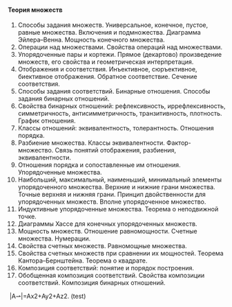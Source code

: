 #### Теория множеств
1. Способы задания множеств. Универсальное, конечное, пустое, равные множества. Включения и подмножества. Диаграмма Эйлера–Венна. Мощность конечного множества.
2. Операции над множествами. Свойства операций над множествами.
3. Упорядоченные пары и кортежи. Прямое (декартово) произведение множеств, его свойства и геометрическая интерпретация.
4. Отображения и соответствия. Инъективное, сюръективное, биективное отображения. Обратное соответствие. Сечение соответствия.
5. Способы задания соответствий. Бинарные отношения. Способы задания бинарных отношений.
6. Свойства бинарных отношений: рефлексивность, иррефлексивность, симметричность, антисимметричность, транзитивность, плотность. График отношения.
7. Классы отношений: эквивалентность, толерантность. Отношения порядка.
8. Разбиение множества. Классы эквивалентности. Фактор-множество. Связь понятий отображения, разбиения, эквивалентности.
9. Отношения порядка и сопоставленные им отношения. Упорядоченные множества.
10. Наибольший, максимальный, наименьший, минимальный элементы упорядоченного множества. Верхние и нижние грани множества. Точные верхняя и нижняя грани. Принцип двойственности для упорядоченных множеств. Вполне упорядоченное множество.
11. Индуктивные упорядоченные множества. Теорема о неподвижной точке.
12. Диаграммы Хассе для конечных упорядоченных множеств.
13. Мощность множеств. Отношение равномощности. Счетные множества. Нумерации.
14. Свойства счетных множеств. Равномощные множества.
15. Свойства счетных множеств при сравнении их мощностей. Теорема Кантора–Бернштейна. Теорема о квадрате.
16. Композиция соответствий: понятие и порядок построения.
17. Обобщенная композиция соответствий. Свойства композиции соответствий. Композиция бинарных отношений.

<math>
<mrow>
</mrow>
</math>
<mo>|</mo><mover accent="true"><mi>A</mi><mo>&#x021C0;</mo></mover><mo>|</mo><mo>=</mo><msqrt><mrow><msubsup><mi>A</mi><mi>x</mi><mn>2</mn></msubsup><mo>+</mo><msubsup><mi>A</mi><mi>y</mi><mn>2</mn></msubsup><mo>+</mo><msubsup><mi>A</mi><mi>z</mi><mn>2</mn></msubsup></mrow></msqrt><mo>.</mo>
<math xmlns="http://www.w3.org/1998/Math/MathML">
<mrow>
</mrow>
</math>(test)
